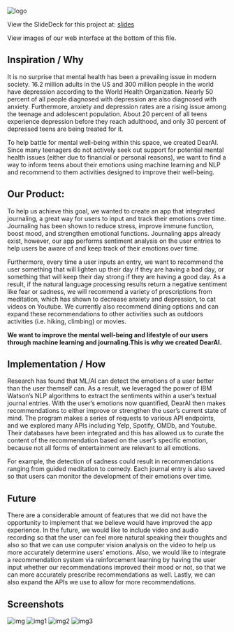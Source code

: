 ![logo](https://user-images.githubusercontent.com/31573030/52242744-805ffd00-28a5-11e9-92c6-d822ede4124d.png)

View the SlideDeck for this project at: [slides](https://docs.google.com/presentation/d/1G1M9v0Vk2-tAhulnirHIsoivKq3WK7E2tx3RZW12Zas/edit?usp=sharing)

View images of our web interface at the bottom of this file.

## Inspiration / Why

It is no surprise that mental health has been a prevailing issue in modern society. 16.2 million adults in the US and 300 million people in the world have depression according to the World Health Organization. Nearly 50 percent of all people diagnosed with depression are also diagnosed with anxiety. Furthermore, anxiety and depression rates are a rising issue among the teenage and adolescent population. About 20 percent of all teens experience depression before they reach adulthood, and only 30 percent of depressed teens are being treated for it.

To help battle for mental well-being within this space, we created DearAI. Since many teenagers do not actively seek out support for potential mental health issues (either due to financial or personal reasons), we want to find a way to  inform teens about their emotions using machine learning and NLP and recommend to them activities designed to improve their well-being.

## Our Product:

To help us achieve this goal, we wanted to create an app that integrated journaling, a great way for users to input and track their emotions over time. Journaling has been shown to reduce stress, improve immune function, boost mood, and strengthen emotional functions. Journaling apps already exist, however, our app performs sentiment analysis on the user entries to help users be aware of and keep track of their emotions over time.

Furthermore, every time a user inputs an entry, we want to recommend the user something that will lighten up their day if they are having a bad day, or something that will keep their day strong if they are having a good day. As a result, if the natural language processing results return a negative sentiment like fear or sadness, we will recommend a variety of prescriptions from meditation, which has shown to decrease anxiety and depression, to cat videos on Youtube. We currently also recommend dining options and can expand these recommendations to other activities such as outdoors activities (i.e. hiking, climbing) or movies.

**We want to improve the mental well-being and lifestyle of our users through machine learning and journaling.This is why we created DearAI.**

## Implementation / How
Research has found that ML/AI can detect the emotions of a user better than the user themself can. As a result, we leveraged the power of IBM Watson’s NLP algorithms to extract the sentiments within a user’s textual journal entries. With the user’s emotions now quantified, DearAI then makes recommendations to either improve or strengthen the user’s current state of mind. The program makes a series of requests to various API endpoints, and we explored many APIs including Yelp, Spotify, OMDb, and Youtube. Their databases have been integrated and this has allowed us to curate the content of the recommendation based on the user’s specific emotion, because not all forms of entertainment are relevant to all emotions.

For example, the detection of sadness could result in recommendations ranging from guided meditation to comedy. Each journal entry is also saved so that users can monitor the development of their emotions over time.

## Future
There are a considerable amount of features that we did not have the opportunity to implement that we believe would have improved the app experience. In the future, we would like to include video and audio recording so that the user can feel more natural speaking their thoughts and also so that we can use computer vision analysis on the video to help us more accurately determine users’ emotions. Also, we would like to integrate a recommendation system via reinforcement learning by having the user input whether our recommendations improved their mood or not, so that we can more accurately prescribe recommendations as well. Lastly, we can also expand the APIs we use to allow for more recommendations.

## Screenshots
![img](https://user-images.githubusercontent.com/31573030/52242740-805ffd00-28a5-11e9-83cc-649314468acc.png)
![img1](https://user-images.githubusercontent.com/31573030/52242741-805ffd00-28a5-11e9-9696-e9d935998347.png)
![img2](https://user-images.githubusercontent.com/31573030/52242742-805ffd00-28a5-11e9-88ca-dbe4e237a74d.png)
![img3](https://user-images.githubusercontent.com/31573030/52242743-805ffd00-28a5-11e9-81a2-e6ea444d49a2.png)

